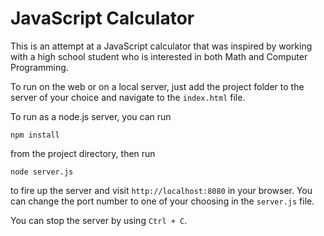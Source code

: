 # JavaScript Calculator

This is an attempt at a JavaScript calculator that was inspired by working with a high school student who is interested in both Math and Computer Programming.

To run on the web or on a local server, just add the project folder to the server of your choice and navigate to the `index.html` file.

To run as a node.js server, you can run

    npm install

from the project directory, then run

    node server.js

to fire up the server and visit `http://localhost:8080` in your browser.  You can change the port number to one of your choosing in the `server.js` file.

You can stop the server by using `Ctrl + C`.